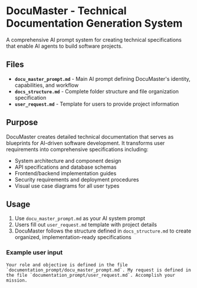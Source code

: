 # DocuMaster - Technical Documentation Generation System

A comprehensive AI prompt system for creating technical specifications that enable AI agents to build software projects.

## Files

- **`docu_master_prompt.md`** - Main AI prompt defining DocuMaster's identity, capabilities, and workflow
- **`docs_structure.md`** - Complete folder structure and file organization specification
- **`user_request.md`** - Template for users to provide project information

## Purpose

DocuMaster creates detailed technical documentation that serves as blueprints for AI-driven software development. It transforms user requirements into comprehensive specifications including:

- System architecture and component design
- API specifications and database schemas
- Frontend/backend implementation guides
- Security requirements and deployment procedures
- Visual use case diagrams for all user types

## Usage

1. Use `docu_master_prompt.md` as your AI system prompt
2. Users fill out `user_request.md` template with project details
3. DocuMaster follows the structure defined in `docs_structure.md` to create organized, implementation-ready specifications

### Example user input

```
Your role and objective is defined in the file `documentation_prompt/docu_master_prompt.md`. My request is defined in the file `documentation_prompt/user_request.md`. Accomplish your mission.
```